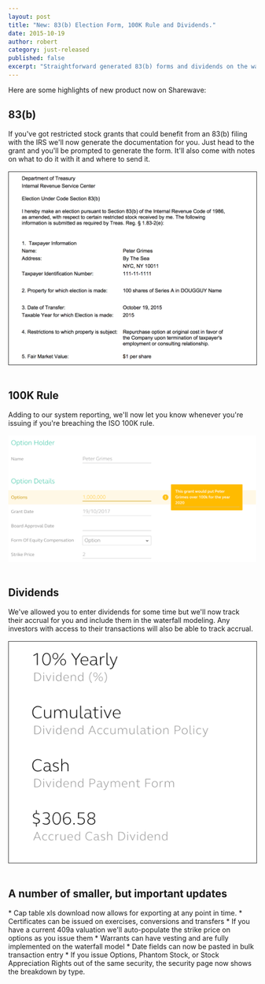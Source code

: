 ```yaml
---
layout: post
title: "New: 83(b) Election Form, 100K Rule and Dividends."
date: 2015-10-19
author: robert
category: just-released
published: false
excerpt: "Straightforward generated 83(b) forms and dividends on the waterfall"
---
```

Here are some highlights of new product now on Sharewave:

<h2 style="text-align: left">83(b)</h2>
If you've got restricted stock grants that could benefit from an 83(b) filing with the IRS we'll now generate the documentation for you. Just head to the grant and you'll be prompted to generate the form. It'll also come with notes on what to do it with it and where to send it.
<br><br>
<img style="border: 1px solid rgb(51, 51, 51);" src="/images/83b.png">
<br><br>

<h2 style="text-align: left">100K Rule</h2>
Adding to our system reporting, we'll now let you know whenever you're issuing if you're breaching the ISO 100K rule.
<br><br>
<img src="/images/isocheck.png">
<br><br>

<h2 style="text-align: left">Dividends</h2>
We've allowed you to enter dividends for some time but we'll now track their accrual for you and include them in the waterfall modeling. Any investors with access to their transactions will also be able to track accrual.
<br><br>
<img style="border: 1px solid rgb(51, 51, 51);" src="/images/dividend_accrual.png">
<br><br>

<h2 style="text-align: left">A number of smaller, but important updates</h2>
* Cap table xls download now allows for exporting at any point in time.
* Certificates can be issued on exercises, conversions and transfers
* If you have a current 409a valuation we'll auto-populate the strike price on options as you issue them
* Warrants can have vesting and are fully implemented on the waterfall model
* Date fields can now be pasted in bulk transaction entry
* If you issue Options, Phantom Stock, or Stock Appreciation Rights out of the same security, the security page now shows the breakdown by type.
